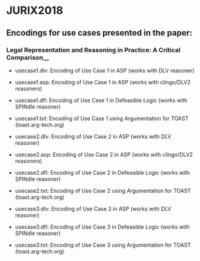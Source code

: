 # JURIX2018

## Encodings for use cases presented in the paper:
### Legal Representation and Reasoning in Practice: A Critical Comparison__



* usecase1.dlv:	          Encoding of Use Case 1 in ASP (works with DLV reasoner)
* usecase1.asp:           Encoding of Use Case 1 in ASP (works with clingo/DLV2 reasoners)
* usecase1.dfl:           Encoding of Use Case 1 in Defeasible Logic (works with SPINdle reasoner)
* usecase1.txt:           Encoding of Use Case 1 using Argumentation for TOAST (toast.arg-tech.org)


* usecase2.dlv:	          Encoding of Use Case 2 in ASP (works with DLV reasoner)
* usecase2.asp:           Encoding of Use Case 2 in ASP (works with clingo/DLV2 reasoners)
* usecase2.dfl:           Encoding of Use Case 2 in Defeasible Logic (works with SPINdle reasoner)
* usecase2.txt:           Encoding of Use Case 2 using Argumentation for TOAST (toast.arg-tech.org)


* usecase3.dlv:	          Encoding of Use Case 3 in ASP (works with DLV reasoner)
* usecase3.dfl:           Encoding of Use Case 3 in Defeasible Logic (works with SPINdle reasoner)
* usecase3.txt:           Encoding of Use Case 3 using Argumentation for TOAST (toast.arg-tech.org)
